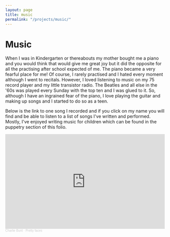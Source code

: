 ```yaml
---
layout: page
title: music
permalink: "/projects/music/"
--- 
```

# Music

<p>When I was in Kindergarten or thereabouts my mother bought me a piano and you would think that would give me great joy but it did the opposite for all the practising after school expected of me. The piano became a very fearful place for me! Of course, I rarely practised and I hated every moment although I went to recitals. However, I loved listening to music on my 75 record player and my little transistor radio. The Beatles and all else in the '60s was played every Sunday with the top ten and I was glued to it. So, although I have an ingrained fear of the piano, I love playing the guitar and making up songs and I started to do so as a teen. </p>
<p>Below is the link to one song I recorded and if you click on my name you will find and be able to listen to a list of songs I've written and performed. Mostly, I've enjoyed writing music for children which can be found in the puppetry section of this folio.</p>
<iframe width="100%" height="300" scrolling="no" frameborder="no" allow="autoplay" src="https://w.soundcloud.com/player/?url=https%3A//api.soundcloud.com/tracks/265041176&color=%23ff5500&auto_play=false&hide_related=false&show_comments=true&show_user=true&show_reposts=false&show_teaser=true&visual=true"></iframe><div style="font-size: 10px; color: #cccccc;line-break: anywhere;word-break: normal;overflow: hidden;white-space: nowrap;text-overflow: ellipsis; font-family: Interstate,Lucida Grande,Lucida Sans Unicode,Lucida Sans,Garuda,Verdana,Tahoma,sans-serif;font-weight: 100;"><a href="https://soundcloud.com/charlie-bunt-824644391" title="Charlie Bunt" target="_blank" style="color: #cccccc; text-decoration: none;">Charlie Bunt</a> · <a href="https://soundcloud.com/charlie-bunt-824644391/pretty-faces" title="Pretty faces" target="_blank" style="color: #cccccc; text-decoration: none;">Pretty faces</a></div>